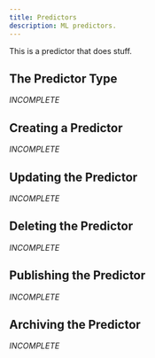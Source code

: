 ```yaml
---
title: Predictors
description: ML predictors.
---
```


This is a predictor that does stuff.

## The Predictor Type
*INCOMPLETE*

## Creating a Predictor
*INCOMPLETE*

## Updating the Predictor
*INCOMPLETE*

## Deleting the Predictor
*INCOMPLETE*

## Publishing the Predictor
*INCOMPLETE*

## Archiving the Predictor
*INCOMPLETE*